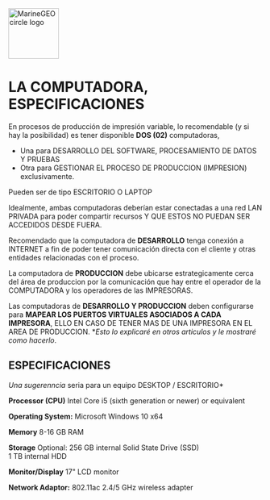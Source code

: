 <img src="https://document-export.canva.com/nci4g/DAEicSnci4g/311/thumbnail/0001-3477157111.png?X-Amz-Algorithm=AWS4-HMAC-SHA256&X-Amz-Credential=AKIAQYCGKMUHWDTJW6UD%2F20211108%2Fus-east-1%2Fs3%2Faws4_request&X-Amz-Date=20211108T223111Z&X-Amz-Expires=73787&X-Amz-Signature=6d4370eff4f755709a4473151df2a5eda7dfed856dd9836fef40565c4e20f5d1&X-Amz-SignedHeaders=host&response-expires=Tue%2C%2009%20Nov%202021%2019%3A00%3A58%20GMT" alt="MarineGEO circle logo" style="height: 100px; width:100px;"/>

# LA COMPUTADORA, ESPECIFICACIONES

En procesos de producción de impresión variable, lo recomendable (y si hay la posibilidad) es tener disponible **DOS (02)** computadoras, 
  - Una para DESARROLLO DEL SOFTWARE, PROCESAMIENTO DE DATOS Y PRUEBAS 
  - Otra para GESTIONAR EL PROCESO DE PRODUCCION (IMPRESION) exclusivamente.

Pueden ser de tipo ESCRITORIO O LAPTOP

Idealmente, ambas computadoras deberían estar conectadas a una red LAN PRIVADA para poder compartir recursos Y QUE ESTOS NO PUEDAN SER ACCEDIDOS DESDE FUERA.

Recomendado que la computadora de **DESARROLLO** tenga conexión a INTERNET a fin de poder tener comunicación directa con el cliente y otras entidades relacionadas con el proceso.

La computadora de **PRODUCCION** debe ubicarse estrategicamente cerca del área de produccion por la comunicación que hay entre el operador de la COMPUTADORA y los operadores de las IMPRESORAS.

Las computadoras de **DESARROLLO Y PRODUCCION** deben configurarse  para **MAPEAR LOS PUERTOS VIRTUALES ASOCIADOS A CADA IMPRESORA**, ELLO EN CASO DE TENER MAS DE UNA IMPRESORA EN EL AREA DE PRODUCCION. **Esto lo explicaré en otros articulos y le mostraré como hacerlo*.

## ESPECIFICACIONES

  *Una sugerenncia* seria para un equipo DESKTOP / ESCRITORIO*

  **Processor (CPU)**
  Intel Core i5 (sixth generation or newer) or equivalent

  **Operating System:**
  Microsoft Windows 10 x64

  **Memory**
  8-16 GB RAM

  **Storage**
  Optional: 256 GB internal Solid State Drive (SSD)  
  1 TB internal HDD

  **Monitor/Display**
  17" LCD monitor

  **Network Adaptor:**
  802.11ac 2.4/5 GHz wireless adapter


